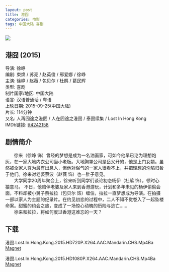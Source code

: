 ```yaml
---
layout: post
title: 港囧
categories: 电影
tags: 中国大陆 喜剧
---
```


[![](http://i12.tietuku.cn/c6583065ab4bb075t.jpg)](http://i12.tietuku.cn/c6583065ab4bb075.jpg)

## 港囧 (2015)
导演: 徐峥  
编剧: 束焕 / 苏亮 / 赵英俊 / 邢爱娜 / 徐峥  
主演: 徐峥 / 赵薇 / 包贝尔 / 杜鹃 / 葛民辉  
类型: 喜剧  
制片国家/地区: 中国大陆  
语言: 汉语普通话 / 粤语  
上映日期: 2015-09-25(中国大陆)  
片长: 114分钟  
又名: 人再囧途之港囧 / 人在囧途之港囧 / 泰囧续集 / Lost In Hong Kong  
IMDb链接: [tt4242158](http://www.imdb.com/title/tt4242158)

## 剧情简介
　　徐来（徐峥 饰）曾经的梦想是成为一名油画家，可如今他早已沦为理想炮灰，在一家大地内衣公司当小老板。大地胸罩公司是岳父开的，他是上门女婿。虽然被全家人尊为最有出息人，但他对俗气的一家人很看不上，并把理想的沦陷归咎于他们。徐来对老婆蔡波（赵薇 饰）也一肚子意见。  
　　大学同学20周年聚会上，徐来听到同学们谈论初恋杨伊（杜鹃 饰），顿时心猿意马。 不日，他陪伴老婆及家人来到香港游玩，计划和多年未见的杨伊偷偷会面，不料却被小舅子蔡拉拉（包贝尔 饰）缠住，拉拉一直梦想成为导演。在拍摄一部以家人为主题的纪录片。在约见初恋的过程中，二人不知不觉卷入了一起坠楼命案。甜蜜的约会之旅，变成了一场惊心动魄的历险与逃亡……  
　　徐来和拉拉，将如何度过香港这难忘的一天？

## 下载
港囧.Lost.In.Hong.Kong.2015.HD720P.X264.AAC.Mandarin.CHS.Mp4Ba  
[Magnet](magnet:?xt=urn:btih:f76a6741eb14e82326d339dbca0eb10c4163dfee)

港囧.Lost.In.Hong.Kong.2015.HD1080P.X264.AAC.Mandarin.CHS.Mp4Ba  
[Magnet](magnet:?xt=urn:btih:b63a90908e98182b896205b13fcc949c3572853e)
